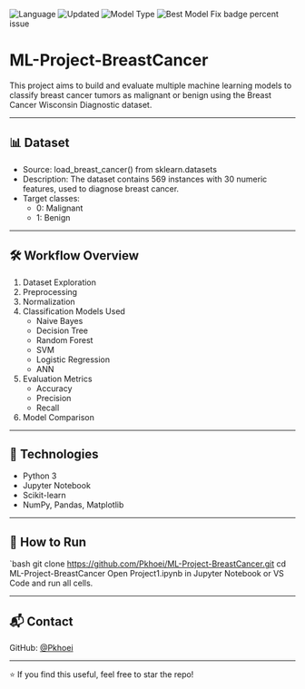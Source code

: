 ![Language](https://img.shields.io/badge/Language-Python-blue)
![Updated](https://img.shields.io/badge/Updated-May_2025-brightgreen)
![Model Type](https://img.shields.io/badge/Model-Type:Classification-purple)
![Best Model](https://img.shields.io/badge/Best_Model-ANN_Accuracy:99%-orange)
Fix badge percent issue

# ML-Project-BreastCancer

This project aims to build and evaluate multiple machine learning models to classify breast cancer tumors as malignant or benign using the Breast Cancer Wisconsin Diagnostic dataset.

---

## 📊 Dataset

- Source: load_breast_cancer() from sklearn.datasets
- Description: The dataset contains 569 instances with 30 numeric features, used to diagnose breast cancer.
- Target classes:
  - 0: Malignant
  - 1: Benign

---

## 🛠️ Workflow Overview

1. Dataset Exploration  
2. Preprocessing  
3. Normalization  
4. Classification Models Used
   - Naive Bayes
   - Decision Tree
   - Random Forest
   - SVM
   - Logistic Regression
   - ANN
5. Evaluation Metrics
   - Accuracy  
   - Precision  
   - Recall  
6. Model Comparison

---

## 📌 Technologies

- Python 3  
- Jupyter Notebook  
- Scikit-learn  
- NumPy, Pandas, Matplotlib

---

## 🚀 How to Run

`bash
git clone https://github.com/Pkhoei/ML-Project-BreastCancer.git
cd ML-Project-BreastCancer
Open Project1.ipynb in Jupyter Notebook or VS Code and run all cells.

---

## 📬 Contact

GitHub: [@Pkhoei](https://github.com/Pkhoei)

---

⭐️ If you find this useful, feel free to star the repo!
